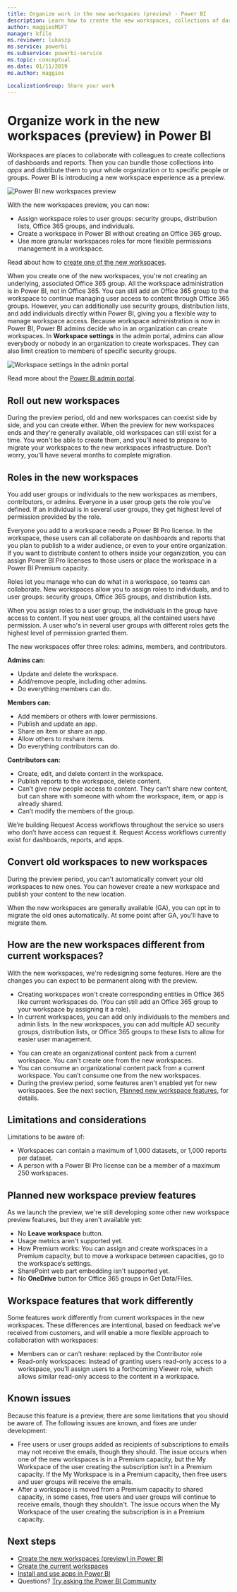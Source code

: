 ```yaml
---
title: Organize work in the new workspaces (preview) - Power BI
description: Learn how to create the new workspaces, collections of dashboards and reports built to deliver key metrics for your organization.
author: maggiesMSFT
manager: kfile
ms.reviewer: lukaszp
ms.service: powerbi
ms.subservice: powerbi-service
ms.topic: conceptual
ms.date: 01/11/2019
ms.author: maggies

LocalizationGroup: Share your work
---
```

# Organize work in the new workspaces (preview) in Power BI

Workspaces are places to collaborate with colleagues to create collections of dashboards and reports. Then you can bundle those collections into *apps* and distribute them to your whole organization or to specific people or groups. Power BI is introducing a new workspace experience as a preview. 

![Power BI new workspaces preview](media/service-new-workspaces/power-bi-new-workspaces-preview.png)

With the new workspaces preview, you can now:

- Assign workspace roles to user groups: security groups, distribution lists, Office 365 groups, and individuals.
- Create a workspace in Power BI without creating an Office 365 group.
- Use more granular workspaces roles for more flexible permissions management in a workspace.

Read about how to [create one of the new workspaces](service-create-the-new-workspaces.md).
 
When you create one of the new workspaces, you're not creating an underlying, associated Office 365 group. All the workspace administration is in Power BI, not in Office 365. You can still add an Office 365 group to the workspace to continue managing user access to content through Office 365 groups. However, you can additionally use security groups, distribution lists, and add individuals directly within Power BI, giving you a flexible way to manage workspace access. Because workspace administration is now in Power BI, Power BI admins decide who in an organization can create workspaces. In **Workspace settings** in the admin portal, admins can allow everybody or nobody in an organization to create workspaces. They can also limit creation to members of specific security groups.

![Workspace settings in the admin portal](media/service-new-workspaces/power-bi-workspace-admin-settings.png)

Read more about the [Power BI admin portal](service-admin-portal.md).

## Roll out new workspaces

During the preview period, old and new workspaces can coexist side by side, and you can create either. When the preview for new workspaces ends and they're generally available, old workspaces can still exist for a time. You won't be able to create them, and you'll need to prepare to migrate your workspaces to the new workspaces infrastructure. Don’t worry, you'll have several months to complete migration.

## Roles in the new workspaces

You add user groups or individuals to the new workspaces as members, contributors, or admins. Everyone in a user group gets the role you’ve defined. If an individual is in several user groups, they get highest level of permission provided by the role.

Everyone you add to a workspace needs a Power BI Pro license. In the workspace, these users can all collaborate on dashboards and reports that you plan to publish to a wider audience, or even to your entire organization. If you want to distribute content to others inside your organization, you can assign Power BI Pro licenses to those users or place the workspace in a Power BI Premium capacity.

Roles let you manage who can do what in a workspace, so teams can collaborate. New workspaces allow you to assign roles to individuals, and to user groups: security groups, Office 365 groups, and distribution lists. 

When you assign roles to a user group, the individuals in the group have access to content. If you nest user groups, all the contained users have permission. A user who's in several user groups with different roles gets the highest level of permission granted them. 

The new workspaces offer three roles: admins, members, and contributors.

**Admins can:**

- Update and delete the workspace. 
- Add/remove people, including other admins.
- Do everything members can do.

**Members can:** 

- Add members or others with lower permissions.
- Publish and update an app.
- Share an item or share an app.
- Allow others to reshare items.
- Do everything contributors can do.


**Contributors can:** 

- Create, edit, and delete content in the workspace. 
- Publish reports to the workspace, delete content.
- Can’t give new people access to content. They can’t share new content, but can share with someone with whom the workspace, item, or app is already shared. 
- Can’t modify the members of the group.
 
We’re building Request Access workflows throughout the service so users who don’t have access can request it. Request Access workflows currently exist for dashboards, reports, and apps.

## Convert old workspaces to new workspaces

During the preview period, you can't automatically convert your old workspaces to new ones. You can however create a new workspace and publish your content to the new location. 

When the new workspaces are generally available (GA), you can opt in to migrate the old ones automatically. At some point after GA, you'll have to migrate them.

## How are the new workspaces different from current workspaces?

With the new workspaces, we're redesigning some features. Here are the changes you can expect to be permanent along with the preview. 

* Creating workspaces won't create corresponding entities in Office 365 like current workspaces do. (You can still add an Office 365 group to your workspace by assigning it a role). 
* In current workspaces, you can add only individuals to the members and admin lists. In the new workspaces, you can add multiple AD security groups, distribution lists, or Office 365 groups to these lists to allow for easier user management. 
- You can create an organizational content pack from a current workspace. You can't create one from the new workspaces.
- You can consume an organizational content pack from a current workspace. You can’t consume one from the new workspaces.
- During the preview period, some features aren't enabled yet for new workspaces. See the next section, [Planned new workspace features](service-new-workspaces.md#planned-new-workspace-preview-features), for details.

## Limitations and considerations

Limitations to be aware of:

- Workspaces can contain a maximum of 1,000 datasets, or 1,000 reports per dataset. 
- A person with a Power BI Pro license can be a member of a maximum 250 workspaces.

## Planned new workspace preview features

As we launch the preview, we're still developing some other new workspace preview features, but they aren't available yet:

- No **Leave workspace** button.
- Usage metrics aren't supported yet.
- How Premium works: You can assign and create workspaces in a Premium capacity, but to move a workspace between capacities, go to the workspace’s settings.
- SharePoint web part embedding isn't supported yet.
- No **OneDrive** button for Office 365 groups in Get Data/Files.

## Workspace features that work differently

Some features work differently from current workspaces in the new workspaces. These differences are intentional, based on feedback we’ve received from customers, and will enable a more flexible approach to collaboration with workspaces:

- Members can or can't reshare: replaced by the Contributor role
- Read-only workspaces: Instead of granting users read-only access to a workspace, you'll assign users to a forthcoming Viewer role, which allows similar read-only access to the content in a workspace.

## Known issues

Because this feature is a preview, there are some limitations that you should be aware of. The following issues are known, and fixes are under development:

- Free users or user groups added as recipients of subscriptions to emails may not receive the emails, though they should. The issue occurs when one of the new workspaces is in a Premium capacity, but the My Workspace of the user creating the subscription isn't in a Premium capacity. If the My Workspace is in a Premium capacity, then free users and user groups will receive the emails.
- After a workspace is moved from a Premium capacity to shared capacity, in some cases, free users and user groups will continue to receive emails, though they shouldn't. The issue occurs when the My Workspace of the user creating the subscription is in a Premium capacity.

## Next steps
* [Create the new workspaces (preview) in Power BI](service-create-the-new-workspaces.md)
* [Create the current workspaces](service-create-workspaces.md)
* [Install and use apps in Power BI](service-create-distribute-apps.md)
* Questions? [Try asking the Power BI Community](http://community.powerbi.com/)
